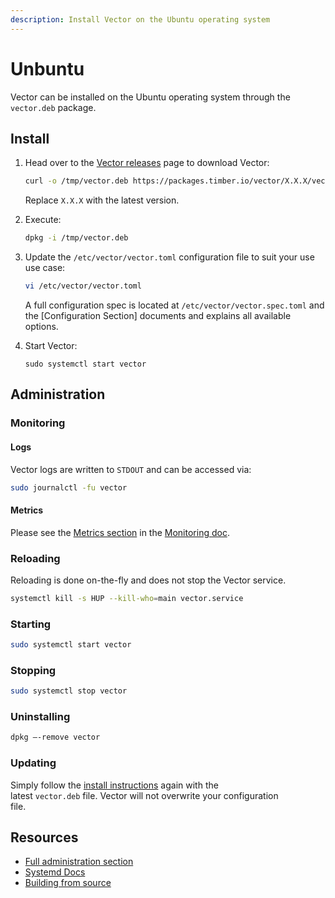 ```yaml
---
description: Install Vector on the Ubuntu operating system
---
```


# Unbuntu

Vector can be installed on the Ubuntu operating system through the \
`vector.deb` package.

## Install

1. Head over to the [Vector releases][releases] page to download Vector:


   ```bash
   curl -o /tmp/vector.deb https://packages.timber.io/vector/X.X.X/vector-vX.X.X-amd64.deb
   ```

   Replace `X.X.X` with the latest version.

2. Execute:


   ```bash
   dpkg -i /tmp/vector.deb
   ```

3. Update the `/etc/vector/vector.toml` configuration file to suit your use use case:


   ```bash
   vi /etc/vector/vector.toml
   ```

   A full configuration spec is located at `/etc/vector/vector.spec.toml` and the [Configuration Section] documents and explains all available options.

4. Start Vector:


   ```base
   sudo systemctl start vector
   ```

## Administration

### Monitoring

#### Logs

Vector logs are written to `STDOUT` and can be accessed via:

```bash
sudo journalctl -fu vector
```

#### Metrics

Please see the [Metrics section][metrics] in the [Monitoring doc][monitoring].

### Reloading

Reloading is done on-the-fly and does not stop the Vector service.

```bash
systemctl kill -s HUP --kill-who=main vector.service
```

### Starting

```bash
sudo systemctl start vector
```

### Stopping

```bash
sudo systemctl stop vector
```

### Uninstalling

```bash
dpkg –-remove vector
```

### Updating

Simply follow the [install instructions](#install) again with the \
latest `vector.deb` file. Vector will not overwrite your configuration \
file.

## Resources

* [Full administration section][administration]
* [Systemd Docs][systemd]
* [Building from source][build_from_source]


[administration]: /usage/administration/README.md
[build_from_source]: ../build-from-source.md
[metrics]: /usage/administration/monitoring.md#metrics
[monitoring]: /usage/administration/monitoring.md
[releases]: https://github.com/timberio/vector/releases
[systemd]: https://wiki.debian.org/systemd